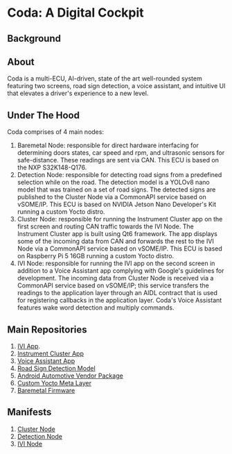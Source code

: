 # Coda: A Digital Cockpit

## Background

## About
Coda is a multi-ECU, AI-driven, state of the art well-rounded system featuring two screens, road sign detection, a voice assistant, and intuitive UI that elevates a driver's experience to a new level.

## Under The Hood
Coda comprises of 4 main nodes:
1. Baremetal Node: responsible for direct hardware interfacing for determining doors states, car speed and rpm, and ultrasonic sensors for safe-distance. These readings are sent via CAN. This ECU is based on the NXP S32K148-Q176.
2. Detection Node: responsible for detecting road signs from a predefined selection while on the road. The detection model is a YOLOv8 nano model that was trained on a set of road signs. The detected signs are published to the Cluster Node via a CommonAPI service based on vSOME/IP. This ECU is based on NVIDIA Jetson Nano Developer's Kit running a custom Yocto distro. 
3. Cluster Node: responsible for running the Instrument Cluster app on the first screen and routing CAN traffic towards the IVI Node. The Instrument Cluster app is built using Qt6 framework. The app displays some of the incoming data from CAN and forwards the rest to the IVI Node via a CommonAPI service based on vSOME/IP. This ECU is based on Raspberry Pi 5 16GB running a custom Yocto distro. 
4. IVI Node: responsible for running the IVI app on the second screen in addition to a Voice Assistant app complying with Google's guidelines for development. The incoming data from Cluster Node is received via a CommonAPI service based on vSOME/IP; this service transfers the readings to the application layer through an AIDL contract that is used for registering callbacks in the application layer. Coda's Voice Assistant features wake word detection and multiply commands.

## Main Repositories
1. [IVI App](https://github.com/Coda-ITI/IVI-Coda).
2. [Instrument Cluster App](https://github.com/Coda-ITI/InstrumentCluster)
3. [Voice Assistant App](https://github.com/Coda-ITI/Coda_Assistant)
4. [Road Sign Detection Model](https://github.com/Coda-ITI/road-sign-detection-YOLO)
5. [Android Automotive Vendor Package](https://github.com/Coda-ITI/Coda)
6. [Custom Yocto Meta Layer](https://github.com/Coda-ITI/meta-coda)
7. [Baremetal Firmware](https://github.com/Coda-ITI/NXP-Baremetal)

## Manifests
1. [Cluster Node](https://github.com/Coda-ITI/cluster_manifest)
2. [Detection Node](https://github.com/Coda-ITI/jetson_manifest)
3. [IVI Node](https://github.com/Coda-ITI/android_local_manifest)
